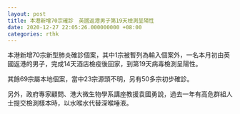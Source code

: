 ```yaml
---
layout: post
title: 本港新增70宗確診　英國返港男子第19天檢測呈陽性
date: 2020-12-27 22:05:26.000000000 +08:00
categories: rthk
---
```


本港新增70宗新型肺炎確診個案，其中1宗被暫列為輸入個案外，一名本月初由英國返港的男子，完成14天酒店檢疫後回家，到第19天病毒檢測呈陽性。

其餘69宗屬本地個案，當中23宗源頭不明，另有50多宗初步確診。

另外，政府專家顧問、港大微生物學系講座教援袁國勇說，過去一年有高危群組人士提交檢測樣本時，以水喉水代替深喉唾液。
